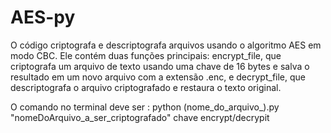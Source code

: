 # AES-py
O código criptografa e descriptografa arquivos usando o algoritmo AES em modo CBC. Ele contém duas funções principais: encrypt_file, que criptografa um arquivo de texto usando uma chave de 16 bytes e salva o resultado em um novo arquivo com a extensão .enc, e decrypt_file, que descriptografa o arquivo criptografado e restaura o texto original.

O comando no terminal deve ser :    python (nome_do_arquivo_).py "nomeDoArquivo_a_ser_criptografado" chave encrypt/decrypit


